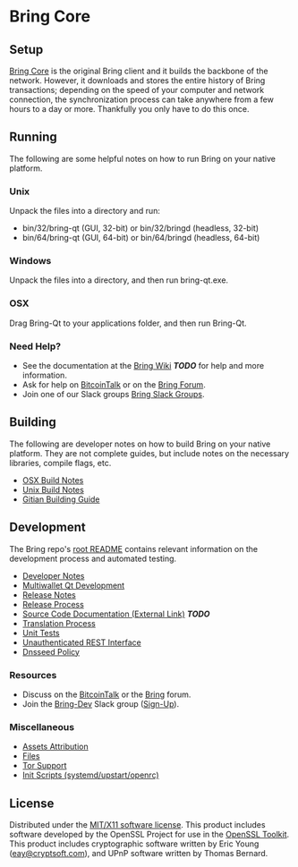 Bring Core
=====================

Setup
---------------------
[Bring Core](http://bring.org/wallet) is the original Bring client and it builds the backbone of the network. However, it downloads and stores the entire history of Bring transactions; depending on the speed of your computer and network connection, the synchronization process can take anywhere from a few hours to a day or more. Thankfully you only have to do this once.

Running
---------------------
The following are some helpful notes on how to run Bring on your native platform.

### Unix

Unpack the files into a directory and run:

- bin/32/bring-qt (GUI, 32-bit) or bin/32/bringd (headless, 32-bit)
- bin/64/bring-qt (GUI, 64-bit) or bin/64/bringd (headless, 64-bit)

### Windows

Unpack the files into a directory, and then run bring-qt.exe.

### OSX

Drag Bring-Qt to your applications folder, and then run Bring-Qt.

### Need Help?

* See the documentation at the [Bring Wiki](https://en.bitcoin.it/wiki/Main_Page) ***TODO***
for help and more information.
* Ask for help on [BitcoinTalk](https://bitcointalk.org/index.php?topic=1262920.0) or on the [Bring Forum](http://forum.bring.org/).
* Join one of our Slack groups [Bring Slack Groups](https://bring.org/slack-logins/).

Building
---------------------
The following are developer notes on how to build Bring on your native platform. They are not complete guides, but include notes on the necessary libraries, compile flags, etc.

- [OSX Build Notes](build-osx.md)
- [Unix Build Notes](build-unix.md)
- [Gitian Building Guide](gitian-building.md)

Development
---------------------
The Bring repo's [root README](https://github.com/Bring-Project/Bring/blob/master/README.md) contains relevant information on the development process and automated testing.

- [Developer Notes](developer-notes.md)
- [Multiwallet Qt Development](multiwallet-qt.md)
- [Release Notes](release-notes.md)
- [Release Process](release-process.md)
- [Source Code Documentation (External Link)](https://dev.visucore.com/bitcoin/doxygen/) ***TODO***
- [Translation Process](translation_process.md)
- [Unit Tests](unit-tests.md)
- [Unauthenticated REST Interface](REST-interface.md)
- [Dnsseed Policy](dnsseed-policy.md)

### Resources

* Discuss on the [BitcoinTalk](https://bitcointalk.org/index.php?topic=1262920.0) or the [Bring](http://forum.bring.org/) forum.
* Join the [Bring-Dev](https://bring-dev.slack.com/) Slack group ([Sign-Up](https://bring-dev.herokuapp.com/)).

### Miscellaneous
- [Assets Attribution](assets-attribution.md)
- [Files](files.md)
- [Tor Support](tor.md)
- [Init Scripts (systemd/upstart/openrc)](init.md)

License
---------------------
Distributed under the [MIT/X11 software license](http://www.opensource.org/licenses/mit-license.php).
This product includes software developed by the OpenSSL Project for use in the [OpenSSL Toolkit](https://www.openssl.org/). This product includes
cryptographic software written by Eric Young ([eay@cryptsoft.com](mailto:eay@cryptsoft.com)), and UPnP software written by Thomas Bernard.
